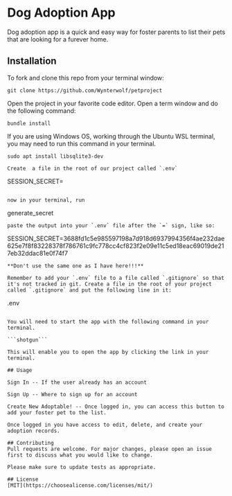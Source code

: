 # Dog Adoption App

Dog adoption app is a quick and easy way for foster parents to list their pets that are looking for a furever home.

## Installation

To fork and clone this repo from your terminal window:

```git clone https://github.com/Wynterwolf/petproject```

Open the project in your favorite code editor. Open a term window and do the following command:

```bundle install```

If you are using Windows OS, working through the Ubuntu WSL terminal, you may need to run this command in your terminal.

```sudo apt install libsqlite3-dev```

```
Create  a file in the root of our project called `.env`

```
SESSION_SECRET=
```

now in your terminal, run

```
generate_secret
```
paste the output into your `.env` file after the `=` sign, like so:

```
SESSION_SECRET=3688fd1c5e985597198a7d918d6937994356f4ae232dae625e7f8f83228378f786761c9fc778cc4cf823f2e09e11c5ed18eac69019de217eb32ddac81e0f74f7
```
**Don't use the same one as I have here!!!**

Remember to add your `.env` file to a file called `.gitignore` so that it's not tracked in git. Create a file in the root of your project called `.gitignore` and put the following line in it:

```
.env
```

You will need to start the app with the following command in your terminal.

```shotgun```

This will enable you to open the app by clicking the link in your terminal.

## Usage

Sign In -- If the user already has an account

Sign Up -- Where to sign up for an account

Create New Adoptable! -- Once logged in, you can access this button to add your foster pet to the list.

Once logged in you have access to edit, delete, and create your adoption records.

## Contributing
Pull requests are welcome. For major changes, please open an issue first to discuss what you would like to change.

Please make sure to update tests as appropriate.

## License
[MIT](https://choosealicense.com/licenses/mit/)
